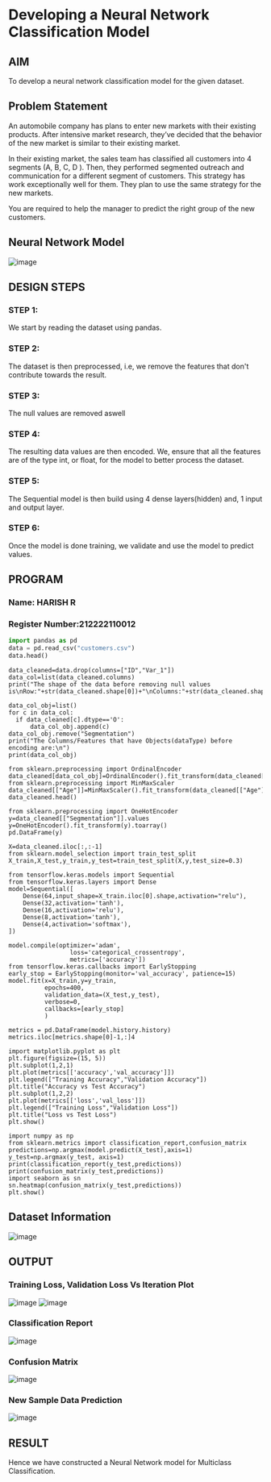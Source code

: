 # Developing a Neural Network Classification Model

## AIM

To develop a neural network classification model for the given dataset.

## Problem Statement

An automobile company has plans to enter new markets with their existing products. After intensive market research, they’ve decided that the behavior of the new market is similar to their existing market.

In their existing market, the sales team has classified all customers into 4 segments (A, B, C, D ). Then, they performed segmented outreach and communication for a different segment of customers. This strategy has work exceptionally well for them. They plan to use the same strategy for the new markets.

You are required to help the manager to predict the right group of the new customers.

## Neural Network Model

![image](https://github.com/Harishspice/nn-classification/assets/117935868/f6400e0b-e39f-4d8d-9570-e79a9510982f)

## DESIGN STEPS

### STEP 1:
We start by reading the dataset using pandas.


### STEP 2:
The dataset is then preprocessed, i.e, we remove the features that don't contribute towards the result.


### STEP 3:
The null values are removed aswell

### STEP 4:
The resulting data values are then encoded. We, ensure that all the features are of the type int, or float, for the model to better process the dataset.

### STEP 5:
The Sequential model is then build using 4 dense layers(hidden) and, 1 input and output layer.

### STEP 6:
Once the model is done training, we validate and use the model to predict values.



## PROGRAM

### Name: HARISH R
### Register Number:212222110012

```python
import pandas as pd
data = pd.read_csv("customers.csv")
data.head()
```

```
data_cleaned=data.drop(columns=["ID","Var_1"])
data_col=list(data_cleaned.columns)
print("The shape of the data before removing null values is\nRow:"+str(data_cleaned.shape[0])+"\nColumns:"+str(data_cleaned.shape[1]))
```

```
data_col_obj=list()
for c in data_col:
  if data_cleaned[c].dtype=='O':
      data_col_obj.append(c)
data_col_obj.remove("Segmentation")
print("The Columns/Features that have Objects(dataType) before encoding are:\n")
print(data_col_obj)

from sklearn.preprocessing import OrdinalEncoder
data_cleaned[data_col_obj]=OrdinalEncoder().fit_transform(data_cleaned[data_col_obj])
from sklearn.preprocessing import MinMaxScaler
data_cleaned[["Age"]]=MinMaxScaler().fit_transform(data_cleaned[["Age"]])
data_cleaned.head()

from sklearn.preprocessing import OneHotEncoder
y=data_cleaned[["Segmentation"]].values
y=OneHotEncoder().fit_transform(y).toarray()
pd.DataFrame(y)
```
```
X=data_cleaned.iloc[:,:-1]
from sklearn.model_selection import train_test_split
X_train,X_test,y_train,y_test=train_test_split(X,y,test_size=0.3)

from tensorflow.keras.models import Sequential
from tensorflow.keras.layers import Dense
model=Sequential([
    Dense(64,input_shape=X_train.iloc[0].shape,activation="relu"),
    Dense(32,activation='tanh'),
    Dense(16,activation='relu'),
    Dense(8,activation='tanh'),
    Dense(4,activation='softmax'),
])

model.compile(optimizer='adam',
                 loss='categorical_crossentropy',
                 metrics=['accuracy'])
from tensorflow.keras.callbacks import EarlyStopping
early_stop = EarlyStopping(monitor='val_accuracy', patience=15)
model.fit(x=X_train,y=y_train,
          epochs=400,
          validation_data=(X_test,y_test),
          verbose=0, 
          callbacks=[early_stop]
          )
```
```
metrics = pd.DataFrame(model.history.history)
metrics.iloc[metrics.shape[0]-1,:]4
```
```
import matplotlib.pyplot as plt
plt.figure(figsize=(15, 5))
plt.subplot(1,2,1)
plt.plot(metrics[['accuracy','val_accuracy']])
plt.legend(["Training Accuracy","Validation Accuracy"])
plt.title("Accuracy vs Test Accuracy")
plt.subplot(1,2,2)
plt.plot(metrics[['loss','val_loss']])
plt.legend(["Training Loss","Validation Loss"])
plt.title("Loss vs Test Loss")
plt.show()
```
```
import numpy as np
from sklearn.metrics import classification_report,confusion_matrix
predictions=np.argmax(model.predict(X_test),axis=1)
y_test=np.argmax(y_test, axis=1)
print(classification_report(y_test,predictions))
print(confusion_matrix(y_test,predictions))
import seaborn as sn
sn.heatmap(confusion_matrix(y_test,predictions))
plt.show()
```

## Dataset Information

![image](https://github.com/Harishspice/nn-classification/assets/117935868/831a0fb2-ec16-4a35-8d26-848ee5c0b326)


## OUTPUT
### Training Loss, Validation Loss Vs Iteration Plot
![image](https://github.com/Harishspice/nn-classification/assets/117935868/05e078dd-5b6b-4992-8ddb-234df6c50de0)
![image](https://github.com/Harishspice/nn-classification/assets/117935868/b43f36f3-59a7-455b-9f30-9285f7144325)


### Classification Report

![image](https://github.com/Harishspice/nn-classification/assets/117935868/bbcd250b-241b-4405-81b1-b332224badb7)

### Confusion Matrix

![image](https://github.com/Harishspice/nn-classification/assets/117935868/c48d3ffa-9c27-4ff8-a989-2c4e077019cf)


### New Sample Data Prediction

![image](https://github.com/Harishspice/nn-classification/assets/117935868/02d7ae97-54f5-47ee-9232-8d6ae5ee9475)

## RESULT
Hence we have constructed a Neural Network model for Multiclass Classification.

